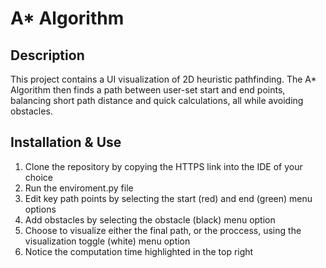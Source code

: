 # A* Algorithm

## Description
This project contains a UI visualization of 2D heuristic pathfinding. The A* Algorithm then finds a path between user-set start and end points, balancing short path distance and quick calculations, all while avoiding obstacles.

## Installation & Use
1) Clone the repository by copying the HTTPS link into the IDE of your choice
2) Run the enviroment.py file
3) Edit key path points by selecting the start (red) and end (green) menu options
4) Add obstacles by selecting the obstacle (black) menu option
5) Choose to visualize either the final path, or the proccess, using the visualization toggle (white) menu option
6) Notice the computation time highlighted in the top right


